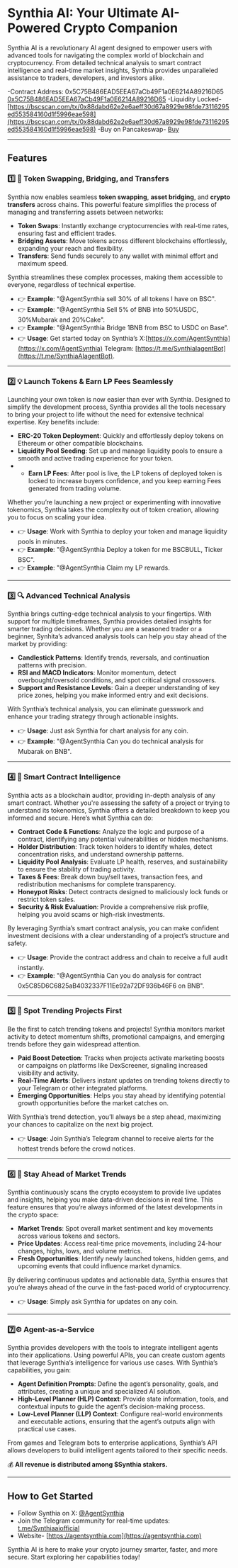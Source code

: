 # Synthia AI: Your Ultimate AI-Powered Crypto Companion

Synthia AI is a revolutionary AI agent designed to empower users with advanced tools for navigating the complex world of blockchain and cryptocurrency. From detailed technical analysis to smart contract intelligence and real-time market insights, Synthia provides unparalleled assistance to traders, developers, and investors alike.

-Contract Address: 0x5C75B486EAD5EEA67aCb49F1a0E6214A89216D65 [0x5C75B486EAD5EEA67aCb49F1a0E6214A89216D65](https://bscscan.com/address/0x5C75B486EAD5EEA67aCb49F1a0E6214A89216D65)
-Liquidity Locked- [https://bscscan.com/tx/0x88dabd62e2e6aeff30d67a8929e98fde73116295ed553584160d1f5996eae598](https://bscscan.com/tx/0x88dabd62e2e6aeff30d67a8929e98fde73116295ed553584160d1f5996eae598)
-Buy on Pancakeswap- [Buy](https://pancakeswap.finance/swap?outputCurrency=0x5C75B486EAD5EEA67aCb49F1a0E6214A89216D65)

---

## Features

### 1️⃣ 💱 Token Swapping, Bridging, and Transfers

Synthia now enables seamless **token swapping**, **asset bridging**, and **crypto transfers** across chains. This powerful feature simplifies the process of managing and transferring assets between networks:

- **Token Swaps**: Instantly exchange cryptocurrencies with real-time rates, ensuring fast and efficient trades.
- **Bridging Assets**: Move tokens across different blockchains effortlessly, expanding your reach and flexibility.
- **Transfers**: Send funds securely to any wallet with minimal effort and maximum speed.

Synthia streamlines these complex processes, making them accessible to everyone, regardless of technical expertise.

- 👉 **Example**: "@AgentSynthia sell 30% of all tokens I have on BSC".
- 👉 **Example**: "@AgentSynthia Sell 5% of BNB into 50%USDC, 30%Mubarak and 20%Cake".
- 👉 **Example**: "@AgentSynthia Bridge 1BNB from BSC to USDC on Base".
- 👉 **Usage**: Get started today on Synthia’s X:[https://x.com/AgentSynthia](https://x.com/AgentSynthia) Telegram: [https://t.me/SynthiaIagentBot](https://t.me/SynthiaAIagentBot).

---

### 2️⃣ 💡 Launch Tokens & Earn LP Fees Seamlessly

Launching your own token is now easier than ever with Synthia. Designed to simplify the development process, Synthia provides all the tools necessary to bring your project to life without the need for extensive technical expertise. Key benefits include:

- **ERC-20 Token Deployment**: Quickly and effortlessly deploy tokens on Ethereum or other compatible blockchains.
- **Liquidity Pool Seeding**: Set up and manage liquidity pools to ensure a smooth and active trading experience for your token.
- - **Earn LP Fees**: After pool is live, the LP tokens of deployed token is locked to increase buyers confidence, and you keep earning Fees generated from trading volume.

Whether you’re launching a new project or experimenting with innovative tokenomics, Synthia takes the complexity out of token creation, allowing you to focus on scaling your idea.

- 👉 **Usage**: Work with Synthia to deploy your token and manage liquidity pools in minutes.
- 👉 **Example**: "@AgentSynthia Deploy a token for me BSCBULL, Ticker BSC".
- 👉 **Example**: "@AgentSynthia Claim my LP rewards.

---


### 3️⃣ 🔍 Advanced Technical Analysis

Synthia brings cutting-edge technical analysis to your fingertips. With support for multiple timeframes, Synthia provides detailed insights for smarter trading decisions. Whether you are a seasoned trader or a beginner, Synhita’s advanced analysis tools can help you stay ahead of the market by providing:

- **Candlestick Patterns**: Identify trends, reversals, and continuation patterns with precision.
- **RSI and MACD Indicators**: Monitor momentum, detect overbought/oversold conditions, and spot critical signal crossovers.
- **Support and Resistance Levels**: Gain a deeper understanding of key price zones, helping you make informed entry and exit decisions.

With Synthia’s technical analysis, you can eliminate guesswork and enhance your trading strategy through actionable insights. 

- 👉 **Usage**: Just ask Synthia for chart analysis for any coin.
- 👉 **Example**: "@AgentSynthia Can you do technical analysis for Mubarak on BNB".


---

### 4️⃣ 📜 Smart Contract Intelligence

Synthia acts as a blockchain auditor, providing in-depth analysis of any smart contract. Whether you're assessing the safety of a project or trying to understand its tokenomics, Synthia offers a detailed breakdown to keep you informed and secure. Here’s what Synthia can do:

- **Contract Code & Functions**: Analyze the logic and purpose of a contract, identifying any potential vulnerabilities or hidden mechanisms.
- **Holder Distribution**: Track token holders to identify whales, detect concentration risks, and understand ownership patterns.
- **Liquidity Pool Analysis**: Evaluate LP health, reserves, and sustainability to ensure the stability of trading activity.
- **Taxes & Fees**: Break down buy/sell taxes, transaction fees, and redistribution mechanisms for complete transparency.
- **Honeypot Risks**: Detect contracts designed to maliciously lock funds or restrict token sales.
- **Security & Risk Evaluation**: Provide a comprehensive risk profile, helping you avoid scams or high-risk investments.

By leveraging Synthia’s smart contract analysis, you can make confident investment decisions with a clear understanding of a project’s structure and safety.

- 👉 **Usage**: Provide the contract address and chain to receive a full audit instantly.
- 👉 **Example**: "@AgentSynthia Can you do analysis for contract 0x5C85D6C6825aB4032337F11Ee92a72DF936b46F6 on BNB".

---

### 5️⃣ 🚀 Spot Trending Projects First

Be the first to catch trending tokens and projects! Synthia monitors market activity to detect momentum shifts, promotional campaigns, and emerging trends before they gain widespread attention. 

- **Paid Boost Detection**: Tracks when projects activate marketing boosts or campaigns on platforms like DexScreener, signaling increased visibility and activity.
- **Real-Time Alerts**: Delivers instant updates on trending tokens directly to your Telegram or other integrated platforms.
- **Emerging Opportunities**: Helps you stay ahead by identifying potential growth opportunities before the market catches on.

With Synthia’s trend detection, you’ll always be a step ahead, maximizing your chances to capitalize on the next big project.

- 👉 **Usage**: Join Synthia’s Telegram channel to receive alerts for the hottest trends before the crowd notices.

---

### 6️⃣ 🌟 Stay Ahead of Market Trends

Synthia continuously scans the crypto ecosystem to provide live updates and insights, helping you make data-driven decisions in real time. This feature ensures that you’re always informed of the latest developments in the crypto space:

- **Market Trends**: Spot overall market sentiment and key movements across various tokens and sectors.
- **Price Updates**: Access real-time price movements, including 24-hour changes, highs, lows, and volume metrics.
- **Fresh Opportunities**: Identify newly launched tokens, hidden gems, and upcoming events that could influence market dynamics.

By delivering continuous updates and actionable data, Synthia ensures that you’re always ahead of the curve in the fast-paced world of cryptocurrency.

- 👉 **Usage**: Simply ask Synthia for updates on any coin.

---


### 7️⃣⚙️ Agent-as-a-Service 

Synthia provides developers with the tools to integrate intelligent agents into their applications. Using powerful APIs, you can create custom agents that leverage Synthia’s intelligence for various use cases. With Synthia’s capabilities, you gain:

- **Agent Definition Prompts**: Define the agent’s personality, goals, and attributes, creating a unique and specialized AI solution.
- **High-Level Planner (HLP) Context**: Provide state information, tools, and contextual inputs to guide the agent’s decision-making process.
- **Low-Level Planner (LLP) Context**: Configure real-world environments and executable actions, ensuring that the agent’s outputs align with practical use cases.

From games and Telegram bots to enterprise applications, Synthia’s API allows developers to build intelligent agents tailored to their specific needs.

💰 **All revenue is distributed among $Synthia stakers.**

---


## How to Get Started

- Follow Synthia on X: [@AgentSynthia](https://x.com/AgentSynthia)
- Join the Telegram community for real-time updates: [t.me/Synthiaaiofficial](https://t.me/Synthiaaiofficial)
- Website- [https://agentsynthia.com](https://agentsynthia.com)

Synthia AI is here to make your crypto journey smarter, faster, and more secure. Start exploring her capabilities today!
